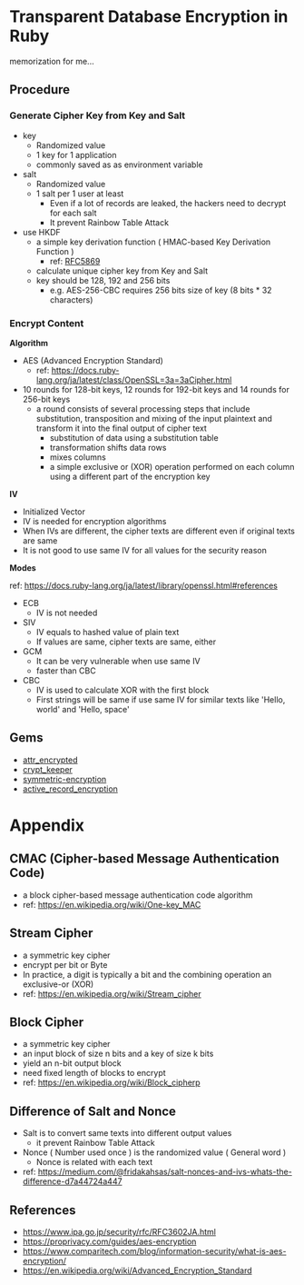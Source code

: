 # Transparent Database Encryption in Ruby
memorization for me...

## Procedure
### Generate Cipher Key from Key and Salt
- key
    - Randomized value
    - 1 key for 1 application
    - commonly saved as as environment variable
- salt
    - Randomized value
    - 1 salt per 1 user at least
        - Even if a lot of records are leaked, the hackers need to decrypt for each salt
        - It prevent Rainbow Table Attack
- use HKDF
    - a simple key derivation function ( HMAC-based Key Derivation Function )
        - ref: [RFC5869](https://tools.ietf.org/html/rfc5869)
    - calculate unique cipher key from Key and Salt
    - key should be 128, 192 and 256 bits
        - e.g. AES-256-CBC requires 256 bits size of key (8 bits * 32 characters)

### Encrypt Content
**Algorithm**
- AES (Advanced Encryption Standard)
    - ref: https://docs.ruby-lang.org/ja/latest/class/OpenSSL=3a=3aCipher.html
- 10 rounds for 128-bit keys, 12 rounds for 192-bit keys and 14 rounds for 256-bit keys
    - a round consists of several processing steps that include substitution, transposition and mixing of the input plaintext and transform it into the final output of cipher text
        - substitution of data using a substitution table
        - transformation shifts data rows
        - mixes columns
        - a simple exclusive or (XOR) operation performed on each column using a different part of the encryption key

**IV**
- Initialized Vector
- IV is needed for encryption algorithms
- When IVs are different, the cipher texts are different even if original texts are same
- It is not good to use same IV for all values for the security reason

**Modes**

ref: https://docs.ruby-lang.org/ja/latest/library/openssl.html#references
- ECB
    - IV is not needed
- SIV
    - IV equals to hashed value of plain text
    - If values are same, cipher texts are same, either
- GCM
    - It can be very vulnerable when use same IV   
    - faster than CBC 
- CBC
    - IV is used to calculate XOR with the first block
    - First strings will be same if use same IV for similar texts like 'Hello, world' and 'Hello, space'

## Gems
- [attr_encrypted](https://github.com/attr-encrypted/attr_encrypted)
- [crypt_keeper](https://github.com/jmazzi/crypt_keeper)
- [symmetric-encryption](https://github.com/rocketjob/symmetric-encryption)
- [active_record_encryption](https://github.com/alpaca-tc/active_record_encryption)

# Appendix
## CMAC (Cipher-based Message Authentication Code)
- a block cipher-based message authentication code algorithm
- ref: https://en.wikipedia.org/wiki/One-key_MAC

## Stream Cipher
- a symmetric key cipher
- encrypt per bit or Byte
- In practice, a digit is typically a bit and the combining operation an exclusive-or (XOR)
- ref: https://en.wikipedia.org/wiki/Stream_cipher

## Block Cipher
- a symmetric key cipher
- an input block of size n bits and a key of size k bits
- yield an n-bit output block
- need fixed length of blocks to encrypt
- ref: https://en.wikipedia.org/wiki/Block_cipherp

## Difference of Salt and Nonce
- Salt is to convert same texts into different output values
    - it prevent Rainbow Table Attack
- Nonce ( Number used once ) is the randomized value ( General word )
    - Nonce is related with each text
- ref: https://medium.com/@fridakahsas/salt-nonces-and-ivs-whats-the-difference-d7a44724a447

## References
- https://www.ipa.go.jp/security/rfc/RFC3602JA.html
- https://proprivacy.com/guides/aes-encryption
- https://www.comparitech.com/blog/information-security/what-is-aes-encryption/
- https://en.wikipedia.org/wiki/Advanced_Encryption_Standard
